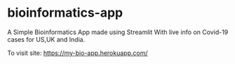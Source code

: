 # bioinformatics-app
 A Simple Bioinformatics App made using Streamlit
 With live info on Covid-19 cases for US,UK and India.

 To visit site: https://my-bio-app.herokuapp.com/
